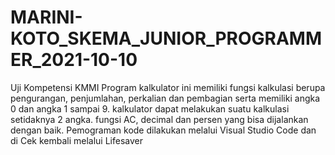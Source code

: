 # MARINI-KOTO_SKEMA_JUNIOR_PROGRAMMER_2021-10-10
Uji Kompetensi KMMI
Program kalkulator ini memiliki fungsi kalkulasi berupa pengurangan, penjumlahan, perkalian dan pembagian serta memiliki angka 0 dan angka 1 sampai 9.
kalkulator dapat melakukan suatu kalkulasi setidaknya 2 angka. 
fungsi AC, decimal dan persen yang bisa dijalankan dengan baik.
Pemograman kode dilakukan melalui Visual Studio Code dan di Cek kembali melalui Lifesaver
